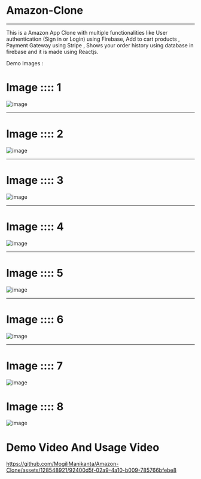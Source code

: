 # Amazon-Clone

_____________________________________________________________________________________________________________________________________________________________________________________________________________________________________________________________________________________________________________________________________________________________________________________________________________________________________________________________________________________________________________________
This is a Amazon App Clone with multiple functionalities like User authentication (Sign in or Login) using Firebase, Add to cart products , Payment Gateway using Stripe , Shows your order history using database in firebase and it is made using Reactjs.

Demo Images :

# Image :::: 1
![image](https://user-images.githubusercontent.com/93420193/174482888-76bf5199-5d96-478d-8bd7-3a251a070246.png)

__________________________________________________________________________________________________________________________________________________________________________________________________________________________________________________________________________________________________

# Image :::: 2

![image](https://user-images.githubusercontent.com/93420193/174482892-011ef7c9-6b06-4e77-8fb2-1aeec42fd685.png)

__________________________________________________________________________________________________________________________________________________________________________________________________________________________________________________________________________________________________

# Image :::: 3

![image](https://user-images.githubusercontent.com/93420193/174482893-00f149a9-f4b2-4b35-bc70-04d1d1f9901a.png)

______________________________________________________________________________________________________________________________________________________________________________________________________________________________________________________________________________________________

# Image :::: 4

![image](https://user-images.githubusercontent.com/93420193/174482896-b249e542-9c35-4ae7-a087-90b645d7680e.png)


_______________________________________________________________________________________________________________________________________________________________________________________________________________________________________________________________________________________________

# Image :::: 5

![image](https://user-images.githubusercontent.com/93420193/174482899-22471020-baed-44fb-8b37-07b9dc299d79.png)


_____________________________________________________________________________________________________________________________________________________________________________________________________________________________________________________________________________________________________________________________________________________________________________________________________________________________________________
# Image :::: 6

![image](https://user-images.githubusercontent.com/93420193/174482904-8c4c9eee-3efd-4287-9c03-53f2806f9008.png)


______________________________________________________________________________________________________________________________________________________________________________________________________________________________________________________________________________________________
# Image :::: 7

![image](https://user-images.githubusercontent.com/93420193/174482901-0870d442-eaa8-4041-a0b7-99a0c6635216.png)

# Image :::: 8


![image](https://user-images.githubusercontent.com/93420193/174482904-8c4c9eee-3efd-4287-9c03-53f2806f9008.png)




# Demo Video And Usage Video 

https://github.com/MogiliManikanta/Amazon-Clone/assets/128548921/92400d5f-02a9-4a10-b009-785766bfebe8




